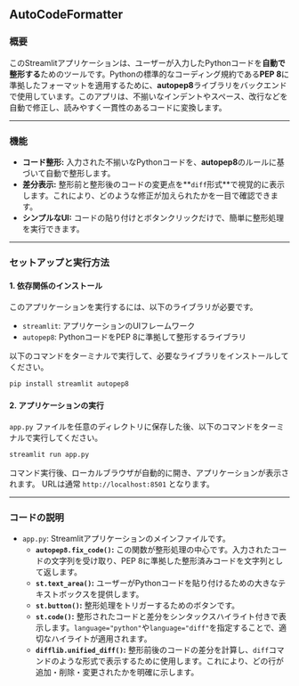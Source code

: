## AutoCodeFormatter

### 概要

このStreamlitアプリケーションは、ユーザーが入力したPythonコードを**自動で整形する**ためのツールです。Pythonの標準的なコーディング規約である**PEP 8**に準拠したフォーマットを適用するために、**autopep8**ライブラリをバックエンドで使用しています。このアプリは、不揃いなインデントやスペース、改行などを自動で修正し、読みやすく一貫性のあるコードに変換します。

-----

### 機能

  - **コード整形:** 入力された不揃いなPythonコードを、**autopep8**のルールに基づいて自動で整形します。
  - **差分表示:** 整形前と整形後のコードの変更点を\*\*`diff`形式\*\*で視覚的に表示します。これにより、どのような修正が加えられたかを一目で確認できます。
  - **シンプルなUI:** コードの貼り付けとボタンクリックだけで、簡単に整形処理を実行できます。

-----

### セットアップと実行方法

#### 1\. 依存関係のインストール

このアプリケーションを実行するには、以下のライブラリが必要です。

  - `streamlit`: アプリケーションのUIフレームワーク
  - `autopep8`: PythonコードをPEP 8に準拠して整形するライブラリ

以下のコマンドをターミナルで実行して、必要なライブラリをインストールしてください。

```bash
pip install streamlit autopep8
```

#### 2\. アプリケーションの実行

`app.py` ファイルを任意のディレクトリに保存した後、以下のコマンドをターミナルで実行してください。

```bash
streamlit run app.py
```

コマンド実行後、ローカルブラウザが自動的に開き、アプリケーションが表示されます。
URLは通常 `http://localhost:8501` となります。

-----

### コードの説明

  - `app.py`: Streamlitアプリケーションのメインファイルです。
      - **`autopep8.fix_code()`:** この関数が整形処理の中心です。入力されたコードの文字列を受け取り、PEP 8に準拠した整形済みコードを文字列として返します。
      - **`st.text_area()`:** ユーザーがPythonコードを貼り付けるための大きなテキストボックスを提供します。
      - **`st.button()`:** 整形処理をトリガーするためのボタンです。
      - **`st.code()`:** 整形されたコードと差分をシンタックスハイライト付きで表示します。`language="python"`や`language="diff"`を指定することで、適切なハイライトが適用されます。
      - **`difflib.unified_diff()`:** 整形前後のコードの差分を計算し、`diff`コマンドのような形式で表示するために使用します。これにより、どの行が追加・削除・変更されたかを明確に示します。
